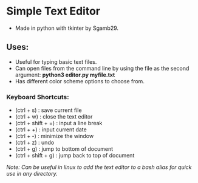
# Simple Text Editor
* Made in python with tkinter by Sgamb29.

## Uses:
* Useful for typing basic text files.
* Can open files from the command line by using the file as the second argument: **python3 editor.py myfile.txt**
* Has different color scheme options to choose from.

### Keyboard Shortcuts:

* (ctrl + s) : save current file
* (ctrl + w) : close the text editor
* (ctrl + shift + =) : input a line break
* (ctrl + +) : input current date
* (ctrl + -) : minimize the window
* (ctrl + z) : undo
* (ctrl + g) : jump to bottom of document
* (ctrl + shift + g) : jump back to top of document


*Note: Can be useful in linux to add the text editor to a bash alias for quick use in any directory.*